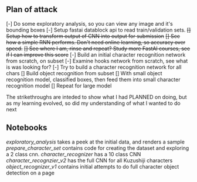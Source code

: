 
## Plan of attack

 [-] Do some exploratory analysis, so you can view any image and it's bounding boxes
 [-] Setup fastai datablock api to read train/validation sets.
 ~~[] Setup how to transform output of CNN into output for submission~~
 ~~[] See how a simple RNN performs. Don't need online learning, so accuracy over speed.~~
 ~~[] See where I am, rinse and repeat? Study more FastAI courses, see if I can improve this score~~
 [-] Build an initial character recognition network from scratch, on subset
 [-] Examine hooks network from scratch, see what is was looking for?
 [-] Try to build a character recognition network for all chars
 [] Build object recognition from subset
 [] With small object recognition model, classified boxes, then feed them into small character recognition model
 [] Repeat for large model


The strikethroughs are inteded to show what I had PLANNED on doing, but as my learning evolved, so did my understanding
of what I wanted to do next

## Notebooks

*exploratory_analysis* takes a peek at the initial data, and renders a sample
*prepare_character_set* contains code for creating the dataset and exploring a 2 class cnn.
*character_recognizer* has a 10 class CNN
*character_recognzier_v2* has the full CNN for all Kuzushiji characters
*object_recognizer_v1* contains initial attempts to do full character object detection on a page